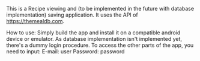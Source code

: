 This is a Recipe viewing and (to be implemented in the future with database implementation) saving application. It uses the API of https://themealdb.com.

How to use:
Simply build the app and install it on a compatible android device or emulator. As database implementation isn't implemented yet, there's a dummy login procedure. To access the other parts of the app, you need to input:
E-mail: user
Password: password
